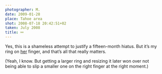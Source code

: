 ```yaml
---
photographer: M.
date: 2009-01-28
place: Tahoe area
shot: 2008-07-18 20:42:51+02
taken: July 2008
title: ⚯
---
```


Yes, this is a shameless attempt to justify a fifteen-month hiatus. But it’s my ring on [her](i-thought-id-pegged-you-an-idiots-dream) finger, and that’s all that really matters.

(Yeah, I know. But getting a larger ring and resizing it later won over not being able to slip a smaller one on the right finger at the right moment.)
